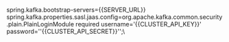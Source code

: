 spring.kafka.bootstrap-servers={{SERVER_URL}}\
spring.kafka.properties.sasl.jaas.config=org.apache.kafka.common.security.plain.PlainLoginModule   required username='{{CLUSTER_API_KEY}}'   password=''{{CLUSTER_API_SECRET}}'';\

